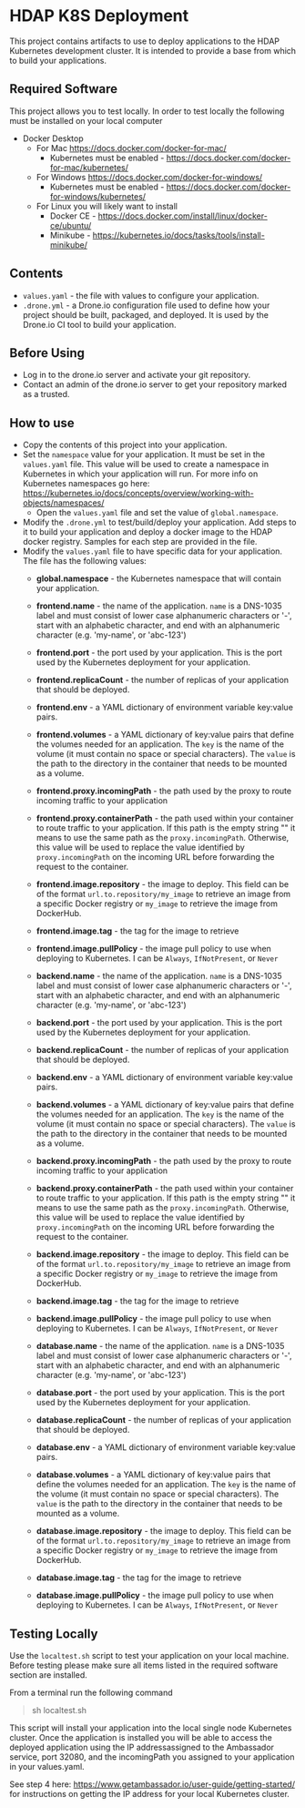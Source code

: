 # HDAP K8S Deployment
This project contains artifacts to use to deploy applications to the HDAP Kubernetes development cluster. It is intended to
provide a base from which to build your applications.

## Required Software
This project allows you to test locally. In order to test locally the following must be installed on your local computer
- Docker Desktop
    - For Mac https://docs.docker.com/docker-for-mac/
        - Kubernetes must be enabled - https://docs.docker.com/docker-for-mac/kubernetes/
    - For Windows https://docs.docker.com/docker-for-windows/
        - Kubernetes must be enabled - https://docs.docker.com/docker-for-windows/kubernetes/
    - For Linux you will likely want to install
        - Docker CE - https://docs.docker.com/install/linux/docker-ce/ubuntu/
        - Minikube - https://kubernetes.io/docs/tasks/tools/install-minikube/

## Contents
- `values.yaml` - the file with values to configure your application.
- `.drone.yml` - a Drone.io configuration file used to define how your project should be built, packaged, and deployed. It
is used by the Drone.io CI tool to build your application.

## Before Using
- Log in to the drone.io server and activate your git repository.
- Contact an admin of the drone.io server to get your repository marked as a trusted.

## How to use
- Copy the contents of this project into your application.
- Set the `namespace` value for your application. It must be set in the `values.yaml` file.
  This value will be used to create a namespace in Kubernetes in which your application will run. For more info on Kubernetes
  namespaces go here: https://kubernetes.io/docs/concepts/overview/working-with-objects/namespaces/
  - Open the `values.yaml` file and set the value of `global.namespace`.
- Modify the `.drone.yml` to test/build/deploy your application. Add steps to it to build your application and deploy a
  docker image to the HDAP docker registry. Samples for each step are provided in the file.
- Modify the `values.yaml` file to have specific data for your application. The file has the following values:
    - **global.namespace** - the Kubernetes namespace that will contain your application.
    - **frontend.name** - the name of the application. `name` is a DNS-1035 label and must consist of lower case alphanumeric characters or '-', start with an alphabetic character, and end with an alphanumeric character (e.g. 'my-name',  or 'abc-123')
    - **frontend.port** - the port used by your application. This is the port used by the Kubernetes deployment for your application.
    - **frontend.replicaCount** - the number of replicas of your application that should be deployed.
    - **frontend.env** - a YAML dictionary of environment variable key:value pairs.
    - **frontend.volumes** - a YAML dictionary of key:value pairs that define the volumes needed for an application. The `key` is
    the name of the volume (it must contain no space or special characters). The `value` is the path to the directory in
    the container that needs to be mounted as a volume.
    - **frontend.proxy.incomingPath** - the path used by the proxy to route incoming traffic to your application
    - **frontend.proxy.containerPath** - the path used within your container to route traffic to your application. If this path is the
    empty string "" it means to use the same path as the `proxy.incomingPath`. Otherwise, this value will be used to
    replace the value identified by `proxy.incomingPath` on the incoming URL before forwarding the request to the container.
    - **frontend.image.repository** - the image to deploy. This field can be of the format `url.to.repository/my_image` to retrieve an
    image from a specific Docker registry or `my_image` to retrieve the image from DockerHub.
    - **frontend.image.tag** - the tag for the image to retrieve
    - **frontend.image.pullPolicy** - the image pull policy to use when deploying to Kubernetes. I can be `Always`, `IfNotPresent`, or `Never`

    - **backend.name** - the name of the application. `name` is a DNS-1035 label and must consist of lower case alphanumeric characters or '-', start with an alphabetic character, and end with an alphanumeric character (e.g. 'my-name',  or 'abc-123')
    - **backend.port** - the port used by your application. This is the port used by the Kubernetes deployment for your application.
    - **backend.replicaCount** - the number of replicas of your application that should be deployed.
    - **backend.env** - a YAML dictionary of environment variable key:value pairs.
    - **backend.volumes** - a YAML dictionary of key:value pairs that define the volumes needed for an application. The `key` is
    the name of the volume (it must contain no space or special characters). The `value` is the path to the directory in
    the container that needs to be mounted as a volume.
    - **backend.proxy.incomingPath** - the path used by the proxy to route incoming traffic to your application
    - **backend.proxy.containerPath** - the path used within your container to route traffic to your application. If this path is the
    empty string "" it means to use the same path as the `proxy.incomingPath`. Otherwise, this value will be used to
    replace the value identified by `proxy.incomingPath` on the incoming URL before forwarding the request to the container.
    - **backend.image.repository** - the image to deploy. This field can be of the format `url.to.repository/my_image` to retrieve an
    image from a specific Docker registry or `my_image` to retrieve the image from DockerHub.
    - **backend.image.tag** - the tag for the image to retrieve
    - **backend.image.pullPolicy** - the image pull policy to use when deploying to Kubernetes. I can be `Always`, `IfNotPresent`, or `Never`

    - **database.name** - the name of the application. `name` is a DNS-1035 label and must consist of lower case alphanumeric characters or '-', start with an alphabetic character, and end with an alphanumeric character (e.g. 'my-name',  or 'abc-123')
    - **database.port** - the port used by your application. This is the port used by the Kubernetes deployment for your application.
    - **database.replicaCount** - the number of replicas of your application that should be deployed.
    - **database.env** - a YAML dictionary of environment variable key:value pairs.
    - **database.volumes** - a YAML dictionary of key:value pairs that define the volumes needed for an application. The `key` is
    the name of the volume (it must contain no space or special characters). The `value` is the path to the directory in
    the container that needs to be mounted as a volume.
    - **database.image.repository** - the image to deploy. This field can be of the format `url.to.repository/my_image` to retrieve an
    image from a specific Docker registry or `my_image` to retrieve the image from DockerHub.
    - **database.image.tag** - the tag for the image to retrieve
    - **database.image.pullPolicy** - the image pull policy to use when deploying to Kubernetes. I can be `Always`, `IfNotPresent`, or `Never`

## Testing Locally
Use the `localtest.sh` script to test your application on your local machine. Before testing please make sure all items listed
in the required software section are installed.

From a terminal run the following command
> sh localtest.sh

This script will install your application into the local single node Kubernetes cluster. Once the application is installed
you will be able to access the deployed application using the IP addressassigned to the Ambassador service, port 32080,
and the incomingPath you assigned to your application in your values.yaml.

See step 4 here: https://www.getambassador.io/user-guide/getting-started/ for instructions on getting the IP address
for your local Kubernetes cluster.